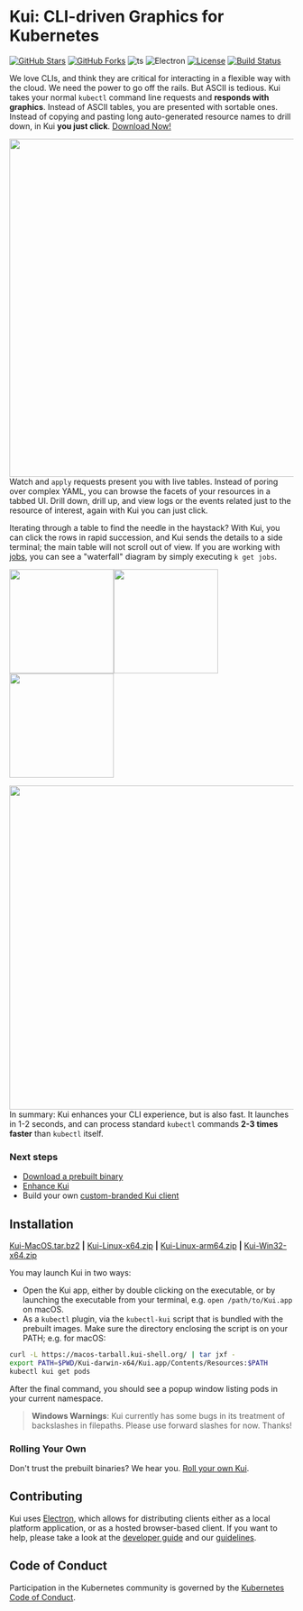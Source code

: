 # Kui: CLI-driven Graphics for Kubernetes

[![GitHub Stars](https://badgen.net/github/stars/IBM/kui)](https://github.com/IBM/kui/stargazers)
[![GitHub Forks](https://badgen.net/github/forks/IBM/kui)](https://github.com/IBM/kui/network/members)
![ts](https://flat.badgen.net/badge/-/TypeScript?icon=typescript&label&labelColor=blue&color=555555)
![Electron](https://flat.badgen.net/badge/Electron/10/orange)
[![License](https://img.shields.io/badge/license-Apache%202.0-blue.svg?style=flat-square)](https://opensource.org/licenses/Apache-2.0)
[![Build Status](https://img.shields.io/travis/IBM/kui/master?style=flat-square)](https://travis-ci.com/IBM/kui)

We love CLIs, and think they are critical for interacting in a
flexible way with the cloud. We need the power to go off the
rails. But ASCII is tedious. Kui takes your normal `kubectl` command
line requests and **responds with graphics**. Instead of ASCII tables,
you are presented with sortable ones. Instead of copying and pasting
long auto-generated resource names to drill down, in Kui **you just
click**. [Download Now!](#installation)

<img width="600" align="right" src="docs/readme/images/kui-experience.gif">

Watch and `apply` requests present you with live tables. Instead of
poring over complex YAML, you can browse the facets of your resources
in a tabbed UI. Drill down, drill up, and view logs or the events
related just to the resource of interest, again with Kui you can just
click.

Iterating through a table to find the needle in the haystack? With
Kui, you can click the rows in rapid succession, and Kui sends the
details to a side terminal; the main table will not scroll out of
view. If you are working with
[jobs](https://kubernetes.io/docs/concepts/workloads/controllers/job/),
you can see a "waterfall" diagram by simply executing `k get jobs`.

<img height="185" src="docs/readme/images/grid-watch.gif"><img height="185" src="docs/readme/images/sequence-diagram.png"><img height="185" src="docs/readme/images/pod.png">

<img width="575" align="right" src="docs/readme/images/minisplits.png">

In summary: Kui enhances your CLI experience, but is also fast. It
launches in 1-2 seconds, and can process standard `kubectl` commands
**2-3 times faster** than `kubectl` itself.

### Next steps

- [Download a prebuilt binary](#installation)
- [Enhance Kui](#contributing)
- Build your own [custom-branded Kui client](https://github.com/IBM/kui/wiki/5.-How-to-Customize-Your-Client)

## Installation

[Kui-MacOS.tar.bz2](https://macos-tarball.kui-shell.org) **|** [Kui-Linux-x64.zip](https://linux-zip.kui-shell.org) **|** [Kui-Linux-arm64.zip](https://linux-arm64-zip.kui-shell.org) **|** [Kui-Win32-x64.zip](https://win32-zip.kui-shell.org)

You may launch Kui in two ways:

- Open the Kui app, either by double clicking on the executable, or by launching the executable from your terminal, e.g. `open /path/to/Kui.app` on macOS.
- As a `kubectl` plugin, via the `kubectl-kui` script that is bundled with the prebuilt images. Make sure the directory enclosing the script is on your PATH; e.g. for macOS:

```bash
curl -L https://macos-tarball.kui-shell.org/ | tar jxf -
export PATH=$PWD/Kui-darwin-x64/Kui.app/Contents/Resources:$PATH
kubectl kui get pods
```

After the final command, you should see a popup window listing pods in
your current namespace.

> **Windows Warnings**: Kui currently has some bugs in its treatment of backslashes in filepaths. Please use forward slashes for now. Thanks!

### Rolling Your Own

Don't trust the prebuilt binaries? We hear you. [Roll your own
Kui](https://github.com/IBM/kui/wiki#getting-started).

## Contributing

Kui uses [Electron](https://electronjs.org), which allows for
distributing clients either as a local platform application, or as a
hosted browser-based client. If you want to help, please take a look
at the [developer guide](https://github.com/IBM/kui/wiki) and our
[guidelines](CONTRIBUTING.md).

## Code of Conduct

Participation in the Kubernetes community is governed by the [Kubernetes Code
of Conduct](https://github.com/kubernetes-sigs/krew/blob/master/code-of-conduct.md).
